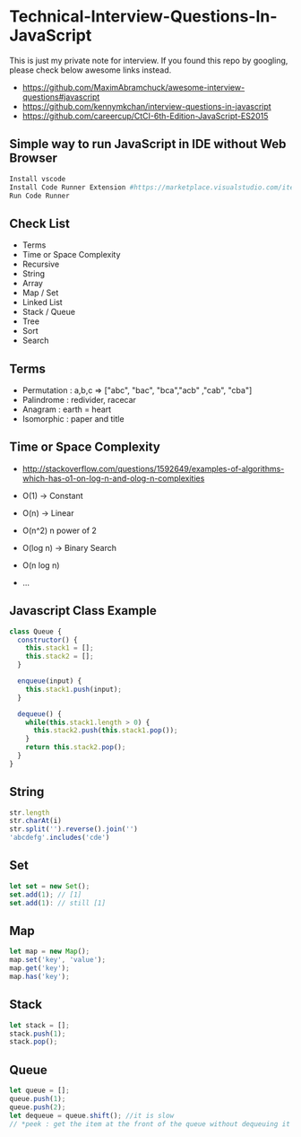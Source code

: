# Technical-Interview-Questions-In-JavaScript
This is just my private note for interview. If you found this repo by googling, please check below awesome links instead.

* https://github.com/MaximAbramchuck/awesome-interview-questions#javascript
* https://github.com/kennymkchan/interview-questions-in-javascript
* https://github.com/careercup/CtCI-6th-Edition-JavaScript-ES2015

## Simple way to run JavaScript in IDE without Web Browser

```bash
Install vscode
Install Code Runner Extension #https://marketplace.visualstudio.com/items?itemName=formulahendry.code-runner
Run Code Runner
```

## Check List

* Terms
* Time or Space Complexity
* Recursive
* String
* Array
* Map / Set
* Linked List
* Stack / Queue
* Tree
* Sort
* Search

## Terms

* Permutation : a,b,c => ["abc", "bac", "bca","acb" ,"cab", "cba"]
* Palindrome : redivider, racecar
* Anagram : earth = heart
* Isomorphic : paper and title

## Time or Space Complexity

* http://stackoverflow.com/questions/1592649/examples-of-algorithms-which-has-o1-on-log-n-and-olog-n-complexities

* O(1) -> Constant
* O(n) -> Linear
* O(n^2) n power of 2
* O(log n) -> Binary Search 
* O(n log n)
* ...

## Javascript Class Example

```javascript
class Queue {
  constructor() {
    this.stack1 = [];
    this.stack2 = [];
  }

  enqueue(input) {
    this.stack1.push(input);
  }

  dequeue() {
    while(this.stack1.length > 0) {
      this.stack2.push(this.stack1.pop());
    }
    return this.stack2.pop();
  }
}
```

## String

```javascript
str.length
str.charAt(i)
str.split('').reverse().join('')
'abcdefg'.includes('cde') 
```

## Set

```javascript
let set = new Set();
set.add(1); // [1]
set.add(1): // still [1]
```

## Map

```javascript
let map = new Map();
map.set('key', 'value');
map.get('key');
map.has('key');
```

## Stack

```javascript
let stack = [];
stack.push(1);
stack.pop();
```

## Queue

```javascript
let queue = [];
queue.push(1);
queue.push(2);
let dequeue = queue.shift(); //it is slow
// *peek : get the item at the front of the queue without dequeuing it
```